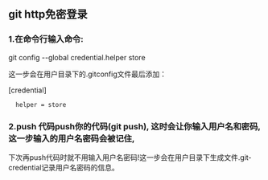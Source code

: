 ## git http免密登录

### 1.在命令行输入命令:

  git config --global credential.helper store

这一步会在用户目录下的.gitconfig文件最后添加：

  [credential]

      helper = store

### 2.push 代码push你的代码(git push), 这时会让你输入用户名和密码, 这一步输入的用户名密码会被记住, 
下次再push代码时就不用输入用户名密码!这一步会在用户目录下生成文件.git-credential记录用户名密码的信息。
